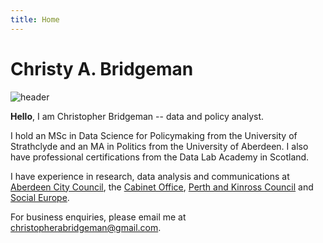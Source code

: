 ```yaml
---
title: Home
---
```


# Christy A. Bridgeman

![header](/pano.jpg)

**Hello**, I am Christopher Bridgeman -- data and policy analyst. 

I hold an MSc in Data Science for Policymaking from the University of Strathclyde and an MA in Politics from the University of Aberdeen. I also have professional certifications from the Data Lab Academy in Scotland.

I have experience in research, data analysis and communications at [Aberdeen City Council](https://www.aberdeencity.gov.uk/), the [Cabinet Office](https://www.gov.uk/government/organisations/cabinet-office), [Perth and Kinross Council](https://www.pkc.gov.uk/) and [Social Europe](https://socialeurope.eu/). 

For business enquiries, please email me at [christopherabridgeman@gmail.com](mailto:christopherabridgeman@gmail.com).






